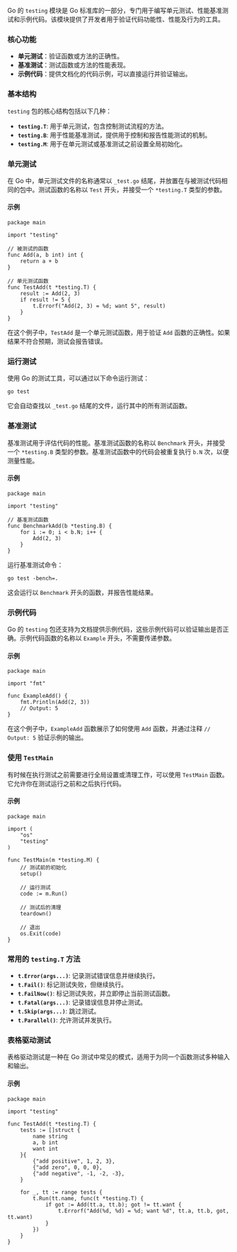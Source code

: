 Go 的 `testing` 模块是 Go 标准库的一部分，专门用于编写单元测试、性能基准测试和示例代码。该模块提供了开发者用于验证代码功能性、性能及行为的工具。

### 核心功能

- **单元测试**：验证函数或方法的正确性。
- **基准测试**：测试函数或方法的性能表现。
- **示例代码**：提供文档化的代码示例，可以直接运行并验证输出。

### 基本结构

`testing` 包的核心结构包括以下几种：

- **`testing.T`**: 用于单元测试，包含控制测试流程的方法。
- **`testing.B`**: 用于性能基准测试，提供用于控制和报告性能测试的机制。
- **`testing.M`**: 用于在单元测试或基准测试之前设置全局初始化。

### 单元测试

在 Go 中，单元测试文件的名称通常以 `_test.go` 结尾，并放置在与被测试代码相同的包中。测试函数的名称以 `Test` 开头，并接受一个 `*testing.T` 类型的参数。

#### 示例

```
package main

import "testing"

// 被测试的函数
func Add(a, b int) int {
    return a + b
}

// 单元测试函数
func TestAdd(t *testing.T) {
    result := Add(2, 3)
    if result != 5 {
        t.Errorf("Add(2, 3) = %d; want 5", result)
    }
}
```

在这个例子中，`TestAdd` 是一个单元测试函数，用于验证 `Add` 函数的正确性。如果结果不符合预期，测试会报告错误。

### 运行测试

使用 Go 的测试工具，可以通过以下命令运行测试：

```
go test
```

它会自动查找以 `_test.go` 结尾的文件，运行其中的所有测试函数。

### 基准测试

基准测试用于评估代码的性能。基准测试函数的名称以 `Benchmark` 开头，并接受一个 `*testing.B` 类型的参数。基准测试函数中的代码会被重复执行 `b.N` 次，以便测量性能。

#### 示例

```
package main

import "testing"

// 基准测试函数
func BenchmarkAdd(b *testing.B) {
    for i := 0; i < b.N; i++ {
        Add(2, 3)
    }
}
```

运行基准测试命令：

```
go test -bench=.
```

这会运行以 `Benchmark` 开头的函数，并报告性能结果。

### 示例代码

Go 的 `testing` 包还支持为文档提供示例代码，这些示例代码可以验证输出是否正确。示例代码函数的名称以 `Example` 开头，不需要传递参数。

#### 示例

```
package main

import "fmt"

func ExampleAdd() {
    fmt.Println(Add(2, 3))
    // Output: 5
}
```

在这个例子中，`ExampleAdd` 函数展示了如何使用 `Add` 函数，并通过注释 `// Output: 5` 验证示例的输出。

### 使用 `TestMain`

有时候在执行测试之前需要进行全局设置或清理工作，可以使用 `TestMain` 函数。它允许你在测试运行之前和之后执行代码。

#### 示例

```
package main

import (
    "os"
    "testing"
)

func TestMain(m *testing.M) {
    // 测试前的初始化
    setup()

    // 运行测试
    code := m.Run()

    // 测试后的清理
    teardown()

    // 退出
    os.Exit(code)
}
```

### 常用的 `testing.T` 方法

- **`t.Error(args...)`**: 记录测试错误信息并继续执行。
- **`t.Fail()`**: 标记测试失败，但继续执行。
- **`t.FailNow()`**: 标记测试失败，并立即停止当前测试函数。
- **`t.Fatal(args...)`**: 记录错误信息并停止测试。
- **`t.Skip(args...)`**: 跳过测试。
- **`t.Parallel()`**: 允许测试并发执行。

### 表格驱动测试

表格驱动测试是一种在 Go 测试中常见的模式，适用于为同一个函数测试多种输入和输出。

#### 示例

```
package main

import "testing"

func TestAdd(t *testing.T) {
    tests := []struct {
        name string
        a, b int
        want int
    }{
        {"add positive", 1, 2, 3},
        {"add zero", 0, 0, 0},
        {"add negative", -1, -2, -3},
    }

    for _, tt := range tests {
        t.Run(tt.name, func(t *testing.T) {
            if got := Add(tt.a, tt.b); got != tt.want {
                t.Errorf("Add(%d, %d) = %d; want %d", tt.a, tt.b, got, tt.want)
            }
        })
    }
}
```